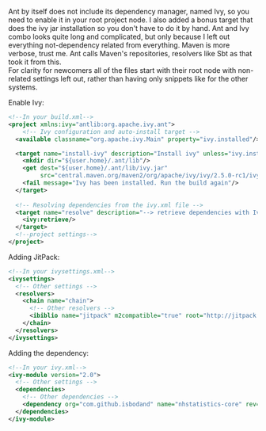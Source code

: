 Ant by itself does not include its dependency manager, named Ivy, so you need to enable it in your root project node. I 
also added a bonus target that does the ivy jar installation so you don't have to do it by hand. Ant and Ivy combo looks
quite long and complicated, but only because I left out everything not-dependency related from everything. Maven is more
verbose, trust me. Ant calls Maven's repositories, resolvers like Sbt as that took it from this.  
For clarity for newcomers all of the files start with their root node with non-related settings left out, rather than
having only snippets like for the other systems.

Enable Ivy:
```xml
<!--In your build.xml-->
<project xmlns:ivy="antlib:org.apache.ivy.ant">
    <!-- Ivy configuration and auto-install target -->
  <available classname="org.apache.ivy.Main" property="ivy.installed"/> 

  <target name="install-ivy" description="Install ivy" unless="ivy.installed">
    <mkdir dir="${user.home}/.ant/lib"/>
    <get dest="${user.home}/.ant/lib/ivy.jar" 
         src="central.maven.org/maven2/org/apache/ivy/ivy/2.5.0-rc1/ivy-2.5.0-rc1.jar"/>
    <fail message="Ivy has been installed. Run the build again"/>
  </target>
  
  <!-- Resolving dependencies from the ivy.xml file -->
  <target name="resolve" description="--> retrieve dependencies with Ivy">
    <ivy:retrieve/>
  </target>
  <!--project settings-->
</project>
```

Adding JitPack:
```xml
<!--In your ivysettings.xml-->
<ivysettings>
  <!-- Other settings -->
  <resolvers>
    <chain name="chain">
      <!-- Other resolvers -->
      <ibiblio name="jitpack" m2compatible="true" root="http://jitpack.io"/>
    </chain>
  </resolvers>
</ivysettings>
```

Adding the dependency:
```xml
<!--In your ivy.xml-->
<ivy-module version="2.0">
  <!-- Other settings -->
  <dependencies>
    <!-- Other dependencies -->
    <dependency org="com.github.isbodand" name="nhstatistics-core" rev="1.3.5"/>
  </dependencies>
</ivy-module>
```
